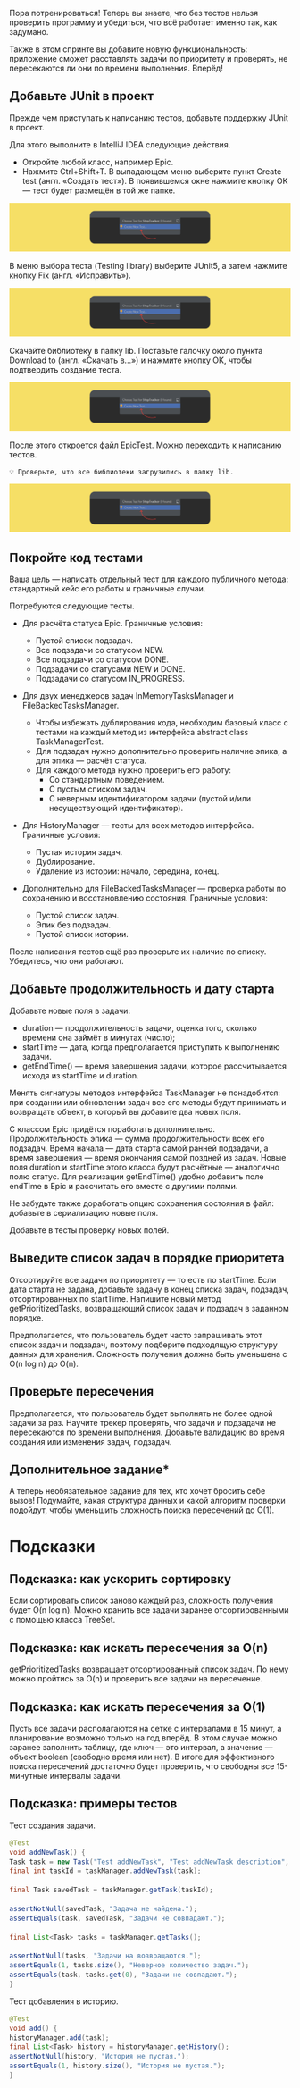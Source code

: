 Пора потренироваться! Теперь вы знаете, что без тестов нельзя проверить программу и убедиться, что всё работает именно так, как задумано.

Также в этом спринте вы добавите новую функциональность: приложение сможет расставлять задачи по приоритету и проверять, не пересекаются ли они по времени выполнения. Вперёд!
## Добавьте JUnit в проект
Прежде чем приступать к написанию тестов, добавьте поддержку JUnit в проект. 

Для этого выполните в IntelliJ IDEA следующие действия.
- Откройте любой класс, например Epic.
- Нажмите Ctrl+Shift+T. В выпадающем меню выберите пункт Create test (англ. «Создать тест»). В появившемся окне нажмите кнопку OK — тест будет размещён в той же папке.

<p align="center">
  <img src="S7_09_1646136854.png" />
</p>

В меню выбора теста (Testing library) выберите JUnit5, а затем нажмите кнопку Fix (англ. «Исправить»).

<p align="center">
  <img src="S7_09_1646136854.png" />
</p>

Скачайте библиотеку в папку lib. Поставьте галочку около пункта Download to (англ. «Скачать в...») и нажмите кнопку OK, чтобы подтвердить создание теста.

<p align="center">
  <img src="S7_09_1646136854.png" />
</p>

После этого откроется файл EpicTest. Можно переходить к написанию тестов.
```
💡 Проверьте, что все библиотеки загрузились в папку lib.
```
<p align="center">
  <img src="S7_09_1646136854.png" />
</p>

## Покройте код тестами
Ваша цель — написать отдельный тест для каждого публичного метода: стандартный кейс его работы и граничные случаи.

Потребуются следующие тесты.

- Для расчёта статуса Epic. Граничные условия:
    - Пустой список подзадач. 
    - Все подзадачи со статусом NEW. 
    - Все подзадачи со статусом DONE. 
    - Подзадачи со статусами NEW и DONE. 
    - Подзадачи со статусом IN_PROGRESS.
  
- Для двух менеджеров задач InMemoryTasksManager и FileBackedTasksManager.
   - Чтобы избежать дублирования кода, необходим базовый класс с тестами на каждый метод из интерфейса abstract class TaskManagerTest<T extends TaskManager>. 
   - Для подзадач нужно дополнительно проверить наличие эпика, а для эпика — расчёт статуса. 
   - Для каждого метода нужно проверить его работу:
     - Со стандартным поведением. 
     - С пустым списком задач. 
     - С неверным идентификатором задачи (пустой и/или несуществующий идентификатор).
- Для HistoryManager — тесты для всех методов интерфейса. Граничные условия:
  - Пустая история задач. 
  - Дублирование.
  - Удаление из истории: начало, середина, конец.  
- Дополнительно для FileBackedTasksManager — проверка работы по сохранению и восстановлению состояния. Граничные условия:
  - Пустой список задач. 
  - Эпик без подзадач. 
  - Пустой список истории.
  
После написания тестов ещё раз проверьте их наличие по списку. Убедитесь, что они работают.


## Добавьте продолжительность и дату старта
Добавьте новые поля в задачи:
- duration — продолжительность задачи, оценка того, сколько времени она займёт в минутах (число);
- startTime — дата, когда предполагается приступить к выполнению задачи. 
- getEndTime() — время завершения задачи, которое рассчитывается исходя из startTime и duration.

Менять сигнатуры методов интерфейса TaskManager не понадобится: при создании или обновлении задач все его методы будут принимать и возвращать объект, в который вы добавите два новых поля.

С классом Epic придётся поработать дополнительно. Продолжительность эпика — сумма продолжительности всех его подзадач. Время начала — дата старта самой ранней подзадачи, а время завершения — время окончания самой поздней из задач. Новые поля duration и startTime этого класса будут расчётные — аналогично полю статус. Для реализации getEndTime() удобно добавить поле endTime в Epic и рассчитать его вместе с другими полями.

Не забудьте также доработать опцию сохранения состояния в файл: добавьте в сериализацию новые поля.

Добавьте в тесты проверку новых полей.
## Выведите список задач в порядке приоритета
Отсортируйте все задачи по приоритету — то есть по startTime. Если дата старта не задана, добавьте задачу в конец списка задач, подзадач, отсортированных по startTime. Напишите новый метод getPrioritizedTasks, возвращающий список задач и подзадач в заданном порядке.

Предполагается, что пользователь будет часто запрашивать этот список задач и подзадач, поэтому подберите подходящую структуру данных для хранения. Сложность получения должна быть уменьшена с O(n log n) до O(n).
## Проверьте пересечения
Предполагается, что пользователь будет выполнять не более одной задачи за раз. Научите трекер проверять, что задачи и подзадачи не пересекаются по времени выполнения. Добавьте валидацию во время создания или изменения задач, подзадач.

## Дополнительное задание*
А теперь необязательное задание для тех, кто хочет бросить себе вызов! Подумайте, какая структура данных и какой алгоритм проверки подойдут, чтобы уменьшить сложность поиска пересечений до O(1).

# Подсказки
## Подсказка: как ускорить сортировку
Если сортировать список заново каждый раз, сложность получения будет O(n log n). Можно хранить все задачи заранее отсортированными с помощью класса TreeSet.
## Подсказка: как искать пересечения за O(n)
getPrioritizedTasks возвращает отсортированный список задач. По нему можно пройтись за O(n) и проверить все задачи на пересечение.
## Подсказка: как искать пересечения за O(1)
Пусть все задачи располагаются на сетке с интервалами в 15 минут, а планирование возможно только на год вперёд. В этом случае можно заранее заполнить таблицу, где ключ — это интервал, а значение — объект boolean (свободно время или нет). В итоге для эффективного поиска пересечений достаточно будет проверить, что свободны все 15-минутные интервалы задачи.
## Подсказка: примеры тестов

Тест создания задачи.
```java
@Test
void addNewTask() {
Task task = new Task("Test addNewTask", "Test addNewTask description", NEW);
final int taskId = taskManager.addNewTask(task);

final Task savedTask = taskManager.getTask(taskId);

assertNotNull(savedTask, "Задача не найдена.");
assertEquals(task, savedTask, "Задачи не совпадают.");

final List<Task> tasks = taskManager.getTasks();

assertNotNull(tasks, "Задачи на возвращаются.");
assertEquals(1, tasks.size(), "Неверное количество задач.");
assertEquals(task, tasks.get(0), "Задачи не совпадают.");
} 
```
Тест добавления в историю.
```java
@Test
void add() {
historyManager.add(task);
final List<Task> history = historyManager.getHistory();
assertNotNull(history, "История не пустая.");
assertEquals(1, history.size(), "История не пустая.");
}
```